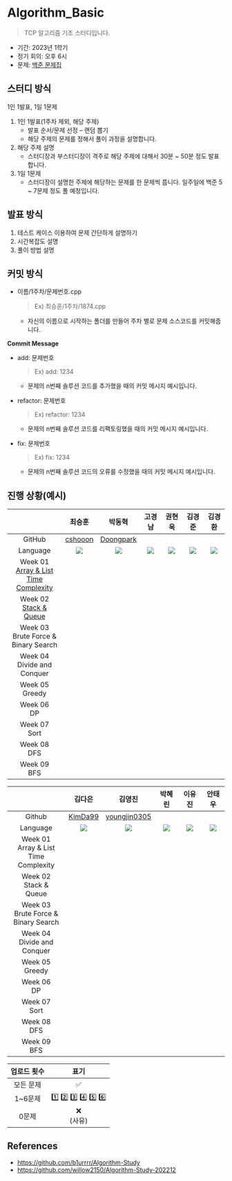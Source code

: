 # Algorithm_Basic
> TCP 알고리즘 기초 스터디입니다. 
- 기간: 2023년 1학기
- 정기 회의: 오후 6시
- 문제: [백준 문제집](https://www.acmicpc.net/workbook/view/14568)
## 스터디 방식
1인 1발표, 1일 1문제 
1. 1인 1발표(1주차 제외, 해당 주제)
    * 발표 순서/문제 선정 – 랜덤 뽑기 
    * 해당 주제의 문제를 정해서 풀이 과정을 설명합니다.  
2. 해당 주제 설명
    * 스터디장과 부스터디장이 격주로 해당 주제에 대해서 30분 ~ 50분 정도 발표합니다.
3. 1일 1문제
    * 스터디장이 설명한 주제에 해당하는 문제를 한 문제씩 풉니다. 일주일에 백준 5 ~ 7문제 정도 풀 예정입니다. 
## 발표 방식
1. 테스트 케이스 이용하여 문제 간단하게 설명하기
2. 시간복잡도 설명
3. 풀이 방법 설명

## 커밋 방식

- 이름/1주차/문제번호.cpp
  
  > Ex) 최승훈/1주차/1874.cpp
  
  - 자신의 이름으로 시작하는 폴더를 만들어 주차 별로 문제 소스코드를 커밋해줍니다.
  
 **Commit Message**
 
 - add: 문제번호

   > Ex) add: 1234

   - 문제의 n번째 솔루션 코드를 추가했을 때의 커밋 메시지 예시입니다.
   
 - refactor: 문제번호

   > Ex) refactor: 1234
   
   - 문제의 n번째 솔루션 코드를 리팩토링했을 때의 커밋 메시지 예시입니다.
   
- fix: 문제번호

   > Ex) fix: 1234
  
   - 문제의 n번째 솔루션 코드의 오류를 수정했을 때의 커밋 메시지 예시입니다.

## 진행 상황(예시)
|  | 최승훈 | 박동혁 | 고경남 | 권현욱 | 김경준 | 김경환 |
| :---: | :---: | :---: | :---: | :---: | :---:| :---: |
| GitHub | [cshooon](https://github.com/cshooon) | [Doongpark](https://github.com/Doongpark) |
| Language | <img src="https://img.shields.io/badge/python-3776AB?style=for-the-badge&logo=python&logoColor=white"> | <img src="https://img.shields.io/badge/c++-00599C?style=for-the-badge&logo=c%2B%2B&logoColor=white"> | <img src="https://img.shields.io/badge/java-007396?style=for-the-badge&logo=java&logoColor=white"> | <img src="https://img.shields.io/badge/c++-00599C?style=for-the-badge&logo=c%2B%2B&logoColor=white"> | <img src="https://img.shields.io/badge/c++-00599C?style=for-the-badge&logo=c%2B%2B&logoColor=white"> | <img src="https://img.shields.io/badge/python-3776AB?style=for-the-badge&logo=python&logoColor=white"> |
| Week 01</br>[Array & List](https://velog.io/@blublue_02/ArrayvsList)</br>[Time Complexity](https://velog.io/@dooongpark/알고리즘-시간-복잡도-Time-Complexity) | 
| Week 02</br>[Stack &</br>Queue](https://velog.io/@blublue_02/Stack-Queue) | 
| Week 03</br>Brute Force & </br>Binary Search |  
| Week 04</br>Divide and</br>Conquer | 
| Week 05</br>Greedy | 
| Week 06</br>DP |  
| Week 07</br>Sort |  
| Week 08</br>DFS | 
| Week 09</br>BFS | 

| | 김다은 | 김영진 | 박혜린 | 이유진 | 안태우 |
| :---: | :---: | :---: | :---: | :---:| :---:|
| Github | [KimDa99](https://github.com/KimDa99) | [youngjin0305](https://github.com/youngjin0305)
| Language | <img src="https://img.shields.io/badge/c++-00599C?style=for-the-badge&logo=c%2B%2B&logoColor=white"> | <img src="https://img.shields.io/badge/C-A8B9CC.svg?style=for-the-badge&logo=C&logoColor=black"> | <img src="https://img.shields.io/badge/python-3776AB?style=for-the-badge&logo=python&logoColor=white"> |<img src="https://img.shields.io/badge/c++-00599C?style=for-the-badge&logo=c%2B%2B&logoColor=white"> | <img src="https://img.shields.io/badge/C-A8B9CC.svg?style=for-the-badge&logo=C&logoColor=black"> |
| Week 01</br>Array & List</br>Time Complexity | 
| Week 02</br>Stack &</br>Queue | 
| Week 03</br>Brute Force &</br>Binary Search |  
| Week 04</br>Divide and</br>Conquer | 
| Week 05</br>Greedy | 
| Week 06</br>DP |  
| Week 07</br>Sort |  
| Week 08</br>DFS | 
| Week 09</br>BFS | 


| 업로드 횟수 | 표기 |
| :---: | :---: |
| 모든 문제 | ✅ |
| 1~6문제 | 1️⃣ 2️⃣ 3️⃣ 4️⃣ 5️⃣ 6️⃣|
| 0문제 | ❌ <br/>(사유) |

## References
* https://github.com/b1urrrr/Algorithm-Study
* https://github.com/willow2150/Algorithm-Study-202212
